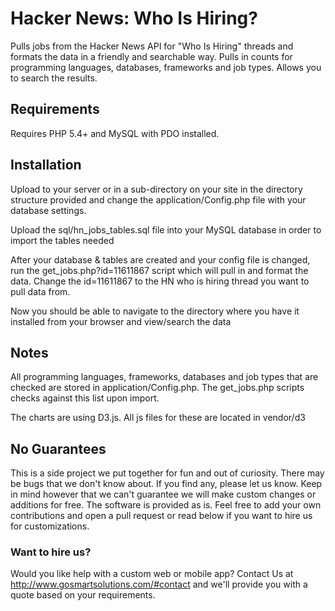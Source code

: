 # Hacker News: Who Is Hiring?
Pulls jobs from the Hacker News API for "Who Is Hiring" threads and formats the data in a friendly and searchable way. Pulls in counts for programming languages, databases, frameworks and job types. Allows you to search the results. 

## Requirements
Requires PHP 5.4+ and MySQL with PDO installed.

## Installation
Upload to your server or in a sub-directory on your site in the directory structure provided and change the application/Config.php file with your database settings.

Upload the sql/hn_jobs_tables.sql file into your MySQL database in order to import the tables needed

After your database & tables are created and your config file is changed, run the get_jobs.php?id=11611867 script which will pull in and format the data. Change the id=11611867 to the HN who is hiring thread you want to pull data from.

Now you should be able to navigate to the directory where you have it installed from your browser and view/search the data

## Notes
All programming languages, frameworks, databases and job types that are checked are stored in application/Config.php. The get_jobs.php scripts checks against this list upon import.

The charts are using D3.js. All js files for these are located in vendor/d3

## No Guarantees
This is a side project we put together for fun and out of curiosity. There may be bugs that we don't know about. If you find any, please let us know. Keep in mind however that we can't guarantee we will make custom changes or additions for free. The software is provided as is. Feel free to add your own contributions and open a pull request or read below if you want to hire us for customizations.

### Want to hire us?
Would you like help with a custom web or mobile app? Contact Us at http://www.gosmartsolutions.com/#contact and we'll provide you with a quote based on your requirements.



